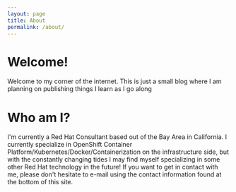 ```yaml
---
layout: page
title: About
permalink: /about/
---
```

# Welcome!

Welcome to my corner of the internet. This is just a small blog where I am planning on publishing things I learn as I go along

# Who am I?

I'm currently a Red Hat Consultant based out of the Bay Area in California. I currently specialize in OpenShift Container Platform/Kubernetes/Docker/Containerization on the infrastructure side, but with the constantly changing tides I may find myself specializing in some other Red Hat technology in the future! If you want to get in contact with me, please don't hesitate to e-mail using the contact information found at the bottom of this site.

